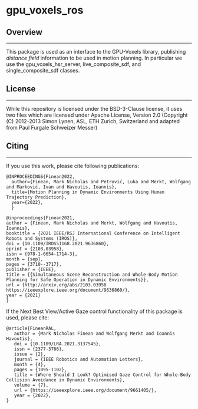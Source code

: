 gpu_voxels_ros
===================================================

## Overview
-----

This package is used as an interface to the GPU-Voxels library, publishing <em>distance field</em> information to be used in motion planning. 
In particular we use the gpu_voxels_hsr_server, live_composite_sdf, and single_composite_sdf classes.

## License
-----
While this repository is licensed under the BSD-3-Clause license, it uses two files which are licensed under Apache License, Version 2.0 (Copyright (C) 2012-2013 Simon Lynen, ASL, ETH Zurich, Switzerland and adapted from Paul Furgale Schweizer Messer)

## Citing
-----

If you use this work, please cite following publications:

```
@INPROCEEDINGS{Finean2022,
  author={Finean, Mark Nicholas and Petrović, Luka and Merkt, Wolfgang and Marković, Ivan and Havoutis, Ioannis},
  title={Motion Planning in Dynamic Environments Using Human Trajectory Prediction}, 
  year={2022},
  }

@inproceedings{Finean2021,
author = {Finean, Mark Nicholas and Merkt, Wolfgang and Havoutis, Ioannis},
booktitle = {2021 IEEE/RSJ International Conference on Intelligent Robots and Systems (IROS)},
doi = {10.1109/IROS51168.2021.9636860},
eprint = {2103.03958},
isbn = {978-1-6654-1714-3},
month = {sep},
pages = {3710--3717},
publisher = {IEEE},
title = {{Simultaneous Scene Reconstruction and Whole-Body Motion Planning for Safe Operation in Dynamic Environments}},
url = {http://arxiv.org/abs/2103.03958 https://ieeexplore.ieee.org/document/9636860/},
year = {2021}
}
```

If the Next Best View/Active Gaze control functionality of this package is used, please cite:
```
@article{FineanRAL,
   author = {Mark Nicholas Finean and Wolfgang Merkt and Ioannis Havoutis},
   doi = {10.1109/LRA.2021.3137545},
   issn = {2377-3766},
   issue = {2},
   journal = {IEEE Robotics and Automation Letters},
   month = {4},
   pages = {1095-1102},
   title = {Where Should I Look? Optimised Gaze Control for Whole-Body Collision Avoidance in Dynamic Environments},
   volume = {7},
   url = {https://ieeexplore.ieee.org/document/9661405/},
   year = {2022},
}
```